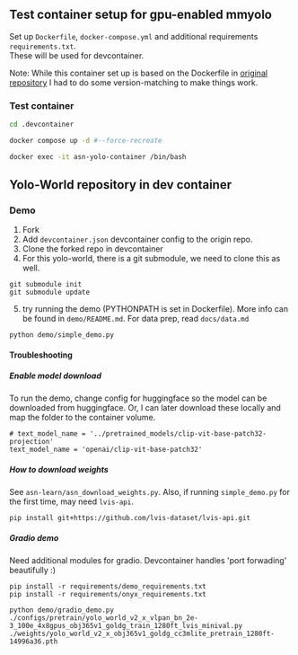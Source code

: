 ## Test container setup for gpu-enabled mmyolo

Set up `Dockerfile`, `docker-compose.yml` and additional requirements `requirements.txt`.  
These will be used for devcontainer. 

Note: While this container set up is based on the Dockerfile in [original repository](https://github.com/AILab-CVC/YOLO-World) I had to do some version-matching to make things work. 

### Test container 
```bash
cd .devcontainer

docker compose up -d #--force-recreate

docker exec -it asn-yolo-container /bin/bash
```

## Yolo-World repository in dev container 
### Demo
1. Fork 
2. Add `devcontainer.json` devcontainer config to the origin repo. 
3. Clone the forked repo in devcontainer
4. For this yolo-world, there is a git submodule, we need to clone this as well.
```
git submodule init 
git submodule update
```
5. try running the demo (PYTHONPATH is set in Dockerfile). More info can be found in `demo/README.md`. For data prep, read `docs/data.md`
```
python demo/simple_demo.py
```

#### Troubleshooting 

##### Enable model download 
To run the demo, change config for huggingface so the model can be downloaded from huggingface. 
Or, I can later download these locally and map the folder to the container volume. 
```
# text_model_name = '../pretrained_models/clip-vit-base-patch32-projection'
text_model_name = 'openai/clip-vit-base-patch32'
```

##### How to download weights
See `asn-learn/asn_download_weights.py`. Also, if running `simple_demo.py` for the first time, may need `lvis-api`.
```
pip install git+https://github.com/lvis-dataset/lvis-api.git
```

##### Gradio demo 
Need additional modules for gradio. Devcontainer handles 'port forwading' beautifully :) 
```
pip install -r requirements/demo_requirements.txt
pip install -r requirements/onyx_requirements.txt

python demo/gradio_demo.py ./configs/pretrain/yolo_world_v2_x_vlpan_bn_2e-3_100e_4x8gpus_obj365v1_goldg_train_1280ft_lvis_minival.py ./weights/yolo_world_v2_x_obj365v1_goldg_cc3mlite_pretrain_1280ft-14996a36.pth
```
